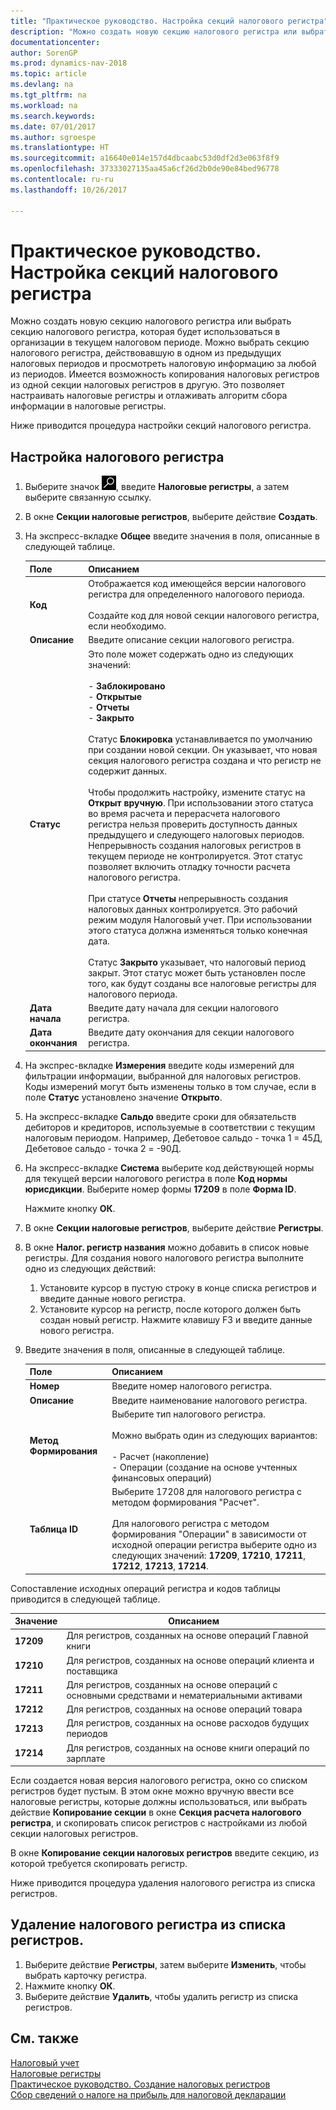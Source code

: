 ```yaml
---
title: "Практическое руководство. Настройка секций налогового регистра"
description: "Можно создать новую секцию налогового регистра или выбрать секцию налогового регистра, которая будет использоваться в организации в текущем налоговом периоде. Можно выбрать секцию налогового регистра, действовавшую в одном из предыдущих налоговых периодов и просмотреть налоговую информацию за любой из периодов. Имеется возможность копирования налоговых регистров из одной секции налоговых регистров в другую. Это позволяет настраивать налоговые регистры и отлаживать алгоритм сбора информации в налоговые регистры."
documentationcenter: 
author: SorenGP
ms.prod: dynamics-nav-2018
ms.topic: article
ms.devlang: na
ms.tgt_pltfrm: na
ms.workload: na
ms.search.keywords: 
ms.date: 07/01/2017
ms.author: sgroespe
ms.translationtype: HT
ms.sourcegitcommit: a16640e014e157d4dbcaabc53d0df2d3e063f8f9
ms.openlocfilehash: 37333027135aa45a6cf26d2b0de90e84bed96778
ms.contentlocale: ru-ru
ms.lasthandoff: 10/26/2017

---
```

# <a name="how-to-set-up-tax-register-sections"></a>Практическое руководство. Настройка секций налогового регистра
Можно создать новую секцию налогового регистра или выбрать секцию налогового регистра, которая будет использоваться в организации в текущем налоговом периоде. Можно выбрать секцию налогового регистра, действовавшую в одном из предыдущих налоговых периодов и просмотреть налоговую информацию за любой из периодов. Имеется возможность копирования налоговых регистров из одной секции налоговых регистров в другую. Это позволяет настраивать налоговые регистры и отлаживать алгоритм сбора информации в налоговые регистры.  

Ниже приводится процедура настройки секций налогового регистра.  

## <a name="to-set-up-a-tax-register"></a>Настройка налогового регистра  

1.  Выберите значок ![Поиск страницы или отчета](../../media/ui-search/search_small.png "Значок поиска страницы или отчета"), введите **Налоговые регистры**, а затем выберите связанную ссылку.  
2.  В окне **Секции налоговые регистров**, выберите действие **Создать**.  
3.  На экспресс-вкладке **Общее** введите значения в поля, описанные в следующей таблице.  

    |Поле|Описанием|  
    |-----------|-----------------|  
    |**Код**|Отображается код имеющейся версии налогового регистра для определенного налогового периода.<br /><br /> Создайте код для новой секции налогового регистра, если необходимо.|  
    |**Описание**|Введите описание секции налогового регистра.|  
    |**Статус**|Это поле может содержать одно из следующих значений:<br /><br /> -   **Заблокировано**<br />-   **Открытые**<br />-   **Отчеты**<br />-   **Закрыто**<br /><br /> Статус **Блокировка** устанавливается по умолчанию при создании новой секции. Он указывает, что новая секция налогового регистра создана и что регистр не содержит данных.<br /><br /> Чтобы продолжить настройку, измените статус на **Открыт вручную**. При использовании этого статуса во время расчета и перерасчета налогового регистра нельзя проверить доступность данных предыдущего и следующего налоговых периодов. Непрерывность создания налоговых регистров в текущем периоде не контролируется. Этот статус позволяет включить отладку точности расчета налогового регистра.<br /><br /> При статусе **Отчеты** непрерывность создания налоговых данных контролируется. Это рабочий режим модуля Налоговый учет. При использовании этого статуса должна изменяться только конечная дата.<br /><br /> Статус **Закрыто** указывает, что налоговый период закрыт. Этот статус может быть установлен после того, как будут созданы все налоговые регистры для налогового периода.|  
    |**Дата начала**|Введите дату начала для секции налогового регистра.|  
    |**Дата окончания**|Введите дату окончания для секции налогового регистра.|  

4.  На экспрес-вкладке **Измерения** введите коды измерений для фильтрации информации, выбранной для налоговых регистров. Коды измерений могут быть изменены только в том случае, если в поле **Статус** установлено значение **Открыто**.  
5.  На экспресс-вкладке **Сальдо** введите сроки для обязательств дебиторов и кредиторов, используемые в соответствии с текущим налоговым периодом. Например, Дебетовое сальдо - точка 1 = 45Д, Дебетовое сальдо - точка 2 = -90Д.  
6.  На экспресс-вкладке **Система** выберите код действующей нормы для текущей версии налогового регистра в поле **Код нормы юрисдикции**. Выберите номер формы **17209** в поле **Форма ID**.  

    Нажмите кнопку **ОК**.  

7.  В окне **Секции налоговые регистров**, выберите действие **Регистры**.  
8.  В окне **Налог. регистр названия** можно добавить в список новые регистры. Для создания нового налогового регистра выполните одно из следующих действий:  

    1.  Установите курсор в пустую строку в конце списка регистров и введите данные нового регистра.  
    2.  Установите курсор на регистр, после которого должен быть создан новый регистр. Нажмите клавишу F3 и введите данные нового регистра.  

9. Введите значения в поля, описанные в следующей таблице.  

    |Поле|Описанием|  
    |-----------|-----------------|  
    |**Номер**|Введите номер налогового регистра.|  
    |**Описание**|Введите наименование налогового регистра.|  
    |**Метод Формирования**|Выберите тип налогового регистра.<br /><br /> Можно выбрать один из следующих вариантов:<br /><br /> -   Расчет (накопление)<br />-   Операции (создание на основе учтенных финансовых операций)|  
    |**Таблица ID**|Выберите 17208 для налогового регистра с методом формирования "Расчет".<br /><br /> Для налогового регистра с методом формирования "Операции" в зависимости от исходной операции регистра выберите одно из следующих значений: **17209**, **17210**, **17211**, **17212**, **17213**, **17214**.|  

Сопоставление исходных операций регистра и кодов таблицы приводится в следующей таблице.  

|Значение|Описанием|  
|-----------|-----------------|  
|**17209**|Для регистров, созданных на основе операций Главной книги|  
|**17210**|Для регистров, созданных на основе операций клиента и поставщика|  
|**17211**|Для регистров, созданных на основе операций с основными средствами и нематериальными активами|  
|**17212**|Для регистров, созданных на основе операций товара|  
|**17213**|Для регистров, созданных на основе расходов будущих периодов|  
|**17214**|Для регистров, созданных на основе книги операций по зарплате|  

Если создается новая версия налогового регистра, окно со списком регистров будет пустым. В этом окне можно вручную ввести все налоговые регистры, которые должны использоваться, или выбрать действие **Копирование секции** в окне **Секция расчета налогового регистра**, и скопировать список регистров с настройками из любой секции налоговых регистров.  

В окне **Копирование секции налоговых регистров** введите секцию, из которой требуется скопировать регистр.  

Ниже приводится процедура удаления налогового регистра из списка регистров.  

## <a name="to-remove-a-tax-register-from-the-register-list"></a>Удаление налогового регистра из списка регистров.  

1.  Выберите действие **Регистры**, затем выберите **Изменить**, чтобы выбрать карточку регистра.  
2.  Нажмите кнопку **ОК**.  
3.  Выберите действие **Удалить**, чтобы удалить регистр из списка регистров.  

## <a name="see-also"></a>См. также  
 [Налоговый учет](tax-accounting.md)   
 [Налоговые регистры](tax-registers.md)   
 [Практическое руководство. Создание налоговых регистров](how-to-create-tax-registers.md)   
 [Сбор сведений о налоге на прибыль для налоговой декларации](collecting-profit-tax-information-for-tax-declaration.md)

